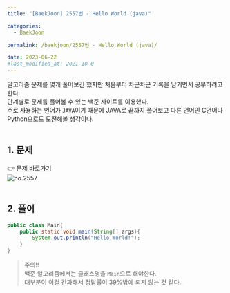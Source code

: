 ```yaml
---
title: "[BaekJoon] 2557번 - Hello World (java)"

categories:
  - BaekJoon

permalink: /baekjoon/2557번 - Hello World (java)/

date: 2023-06-22
#last_modified_at: 2021-10-0
---
```

알고리즘 문제를 몇개 풀어보긴 했지만 처음부터 차근차근 기록을 남기면서 공부하려고 한다.<br>
단계별로 문제를 풀어볼 수 있는 백준 사이트를 이용했다.<br>주로 사용하는 언어가 `JAVA`이기 때문에 JAVA로 끝까지 풀어보고 다른 언어인 C언어나 Python으로도 도전해볼 생각이다.<br><br>

## 1. 문제
👉 [문제 바로가기](https://www.acmicpc.net/problem/2557)<br>
![no.2557](https://github.com/cjoungi/hobby_store/assets/113075984/2921ba4a-8550-4fbf-bbb7-8636e09f3564)<br><br>



## 2. 풀이
```java
public class Main{
    public static void main(String[] args){
        System.out.println("Hello World!");
    }
}
```

> 주의!!<br>
> 백준 알고리즘에서는 클래스명을 `Main`으로 해야한다. <br>대부분이 이걸 간과해서 정답률이 39%밖에 되지 않는 것 같다..

<br><br>


